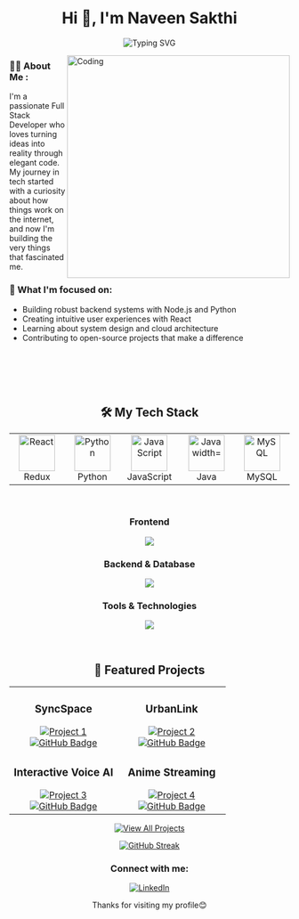 <h1 align="center">Hi 👋, I'm Naveen Sakthi</h1>

<p align="center">
  <img src="https://readme-typing-svg.herokuapp.com?font=Fira+Code&pause=1000&color=2196F3&center=true&vCenter=true&width=435&lines=Full+Stack+Developer;Open+Source+Enthusiast;Always+learning+new+things" alt="Typing SVG" />
</p>

<div>
  <img align="right" alt="Coding" width="400" src="https://user-images.githubusercontent.com/74038190/229223263-cf2e4b07-2615-4f87-9c38-e37600f8381a.gif">
</div>

### 👨‍💻 About Me :

I'm a passionate Full Stack Developer who loves turning ideas into reality through elegant code. My journey in tech started with a curiosity about how things work on the internet, and now I'm building the very things that fascinated me.


### 🎯 What I'm focused on:
- Building robust backend systems with Node.js and Python
- Creating intuitive user experiences with React
- Learning about system design and cloud architecture
- Contributing to open-source projects that make a difference

<br/>
<br/>
<br/>
<br/>
<h2 align="center">🛠️ My Tech Stack</h2>

<table align="center">
  <tr>
    <td align="center" width="96">
      <img src="https://techstack-generator.vercel.app/redux-icon.svg" alt="React" width="65" height="65" />
      <br>Redux
    </td>
    <td align="center" width="96">
      <img src="https://techstack-generator.vercel.app/python-icon.svg" alt="Python" width="65" height="65" />
      <br>Python
    </td>
    <td align="center" width="96">
      <img src="https://techstack-generator.vercel.app/js-icon.svg" alt="JavaScript" width="65" height="65" />
      <br>JavaScript
    </td>
    <td align="center" width="96">
      <img src="https://techstack-generator.vercel.app/java-icon.svg" alt="Java width="65" height="65" />
      <br>Java
    </td>
    <td align="center" width="96">
      <img src="https://techstack-generator.vercel.app/mysql-icon.svg" alt="MySQL" width="65" height="65" />
      <br>MySQL
    </td>
  </tr>
</table>

<br>

<h3 align="center">Frontend</h3>
<p align="center">
  <a href="https://skillicons.dev">
    <img src="https://skillicons.dev/icons?i=html,css,sass,tailwind,react,typescript,redux" />
  </a>
</p>

<h3 align="center">Backend & Database</h3>
<p align="center">
  <a href="https://skillicons.dev">
    <img src="https://skillicons.dev/icons?i=nodejs,express,mongodb,postgresql,firebase" />
  </a>
</p>

<h3 align="center">Tools & Technologies</h3>
<p align="center">
  <a href="https://skillicons.dev">
    <img src="https://skillicons.dev/icons?i=git,docker,aws,vscode,figma" />
  </a>
</p>

<br>

<h2 align="center">🚀 Featured Projects</h2>

<div align="center">
  <table>
    <tr>
      <td width="50%">
        <h3 align="center">SyncSpace</h3>
        <div align="center">
          <a href="https://github.com/naveendgp/SyncSpace" target="_blank">
            <img src="https://github-readme-stats.vercel.app/api/pin/?username=naveendgp&repo=SyncSpace&theme=tokyonight&hide_border=true" alt="Project 1"/>
          </a>
          <div>
            <a href="https://github.com/naveendgp/SyncSpace" target="_blank">
              <img src="https://img.shields.io/badge/Code-000000?style=for-the-badge&logo=github&logoColor=white" alt="GitHub Badge"/>
            </a>
          </div>
          </div>
        </div>
      </td>
      <td width="50%">
        <h3 align="center">UrbanLink</h3>
        <div align="center">
          <a href="https://github.com/naveendgp/UrbanLink" target="_blank">
            <img src="https://github-readme-stats.vercel.app/api/pin/?username=naveendgp&repo=UrbanLink&theme=tokyonight&hide_border=true" alt="Project 2"/>
          </a>
          <div>
            <a href="https://github.com/naveendgp/UrbanLink" target="_blank">
              <img src="https://img.shields.io/badge/Code-000000?style=for-the-badge&logo=github&logoColor=white" alt="GitHub Badge"/>
            </a>
          </div>
          </div>
        </div>
      </td>
    </tr>
    <tr>
      <td width="50%">
        <h3 align="center">Interactive Voice AI</h3>
        <div align="center">
          <a href="https://github.com/naveendgp/Inetractive-Voice-Response" target="_blank">
            <img src="https://github-readme-stats.vercel.app/api/pin/?username=naveendgp&repo=Inetractive-Voice-Response&theme=tokyonight&hide_border=true" alt="Project 3"/>
          </a>
          <div>
            <a href="https://github.com/naveendgp/Inetractive-Voice-Response" target="_blank">
              <img src="https://img.shields.io/badge/Code-000000?style=for-the-badge&logo=github&logoColor=white" alt="GitHub Badge"/>
            </a>
          </div>
        </div>
      </td>
      <td width="50%">
        <h3 align="center">Anime Streaming</h3>
        <div align="center">
          <a href="https://github.com/naveendgp/Anime-OTT" target="_blank">
            <img src="https://github-readme-stats.vercel.app/api/pin/?username=naveendgp&repo=Anime-OTT&theme=tokyonight&hide_border=true" alt="Project 4"/>
          </a>
          <div>
            <a href="https://github.com/naveendgp/Anime-OTT" target="_blank">
              <img src="https://img.shields.io/badge/Code-000000?style=for-the-badge&logo=github&logoColor=white" alt="GitHub Badge"/>
            </a>
          </div>
        </div>
      </td>
    </tr>
  </table>
</div>

<p align="center">
  <a href="https://github.com/naveendgp?tab=repositories" target="_blank">
    <img src="https://img.shields.io/badge/View%20All%20Projects-1f425f?style=for-the-badge&logo=github&logoColor=white" alt="View All Projects"/>
  </a>
</p>

<p align="center">
<a href="https://git.io/streak-stats"><img src="https://github-readme-streak-stats.herokuapp.com?user=naveendgp&theme=github-dark-blue" alt="GitHub Streak" /></a>
</p>
<h3 align="center">Connect with me:</h3>
<p align="center">
  <a href="https://www.linkedin.com/in/naveen-sakthi-734397259/" target="_blank">
    <img src="https://img.shields.io/badge/LinkedIn-0077B5?style=for-the-badge&logo=linkedin&logoColor=white" alt="LinkedIn" />
  </a>
</p>
<p align='center'>Thanks for visiting my profile😊</p>
